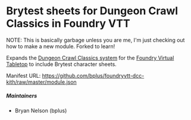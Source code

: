 # Brytest sheets for Dungeon Crawl Classics in Foundry VTT

NOTE: This is basically garbage unless you are me, I'm just checking out how to make a new module.  Forked to learn! 


Expands the [Dungeon Crawl Classics system](https://github.com/cyface/foundryvtt-dcc/) for the [Foundry Virtual Tabletop](https://foundryvtt.com) to include Brytest character sheets.

Manifest URL: https://github.com/bplus/foundryvtt-dcc-kith/raw/master/module.json

##### Maintainers
* Bryan Nelson (bplus) 

